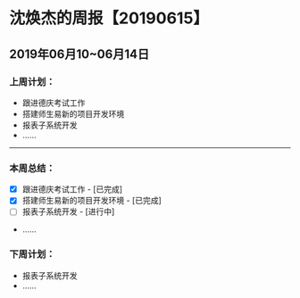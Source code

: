 # 沈焕杰的周报【20190615】

## 2019年06月10~06月14日

### 上周计划：

* 跟进德庆考试工作
* 搭建师生易新的项目开发环境
* 报表子系统开发
* ……

------

### 本周总结：

* [x] 跟进德庆考试工作 - [已完成]
* [x] 搭建师生易新的项目开发环境 - [已完成]
* [ ] 报表子系统开发 - [进行中]
* ……



### 下周计划：

* 报表子系统开发
* ……



